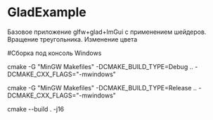 # GladExample
Базовое приложение glfw+glad+ImGui с применением шейдеров. Вращение треугольника. Изменение цвета

#Сборка под консоль Windows

cmake -G "MinGW Makefiles" -DCMAKE_BUILD_TYPE=Debug .. -DCMAKE_CXX_FLAGS="-mwindows"

cmake -G "MinGW Makefiles" -DCMAKE_BUILD_TYPE=Release .. -DCMAKE_CXX_FLAGS="-mwindows"

cmake --build . -j16
